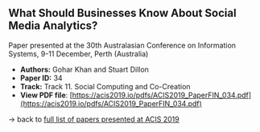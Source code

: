 ## What Should Businesses Know About Social Media Analytics?

Paper presented at the 30th Australasian Conference on Information Systems, 9-11 December, Perth (Australia)
- **Authors:** Gohar Khan and Stuart Dillon
- **Paper ID:** 34
- **Track:** Track 11. Social Computing and Co-Creation
- **View PDF file**: [https://acis2019.io/pdfs/ACIS2019_PaperFIN_034.pdf](https://acis2019.io/pdfs/ACIS2019_PaperFIN_034.pdf)

&rarr; back to [full list of papers presented at ACIS 2019](https://acis2019.io/)
